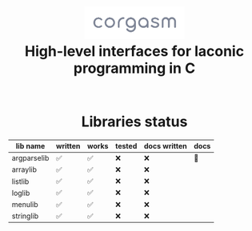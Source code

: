<h1 align = "center">
    <br>
        <a>
            <img src   = "logo.png"
                 width = "200">
        </a>
    <br>
        High-level interfaces for laconic programming in C
    <br>
</h1>

<h1 align = "center"> <br>Libraries status<br></h1>

| lib name    | written | works | tested | docs written | docs |
| ----------- | ------- | ----- | ------ | ------------ | ---- |
| argparselib | ✅      | ✅    | ❌     | ❌         | 🍑   |
| arraylib    | ✅      | ✅    | ❌     | ❌         |      |
| listlib     | ✅      | ✅    | ❌     | ❌         |      |
| loglib      | ✅      | ✅    | ❌     | ❌         |      |
| menulib     | ✅      | ✅    | ❌     | ❌         |      |
| stringlib   | ✅      | ✅    | ❌     | ❌         |      |

